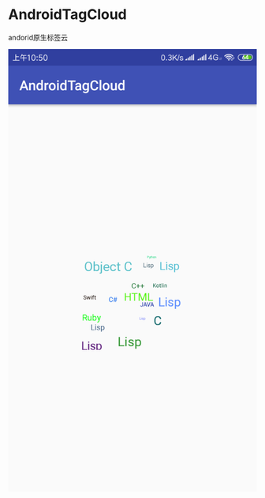 # AndroidTagCloud
andorid原生标签云


![](https://github.com/xiaochilun/AndroidTagCloud/blob/master/screenshots/shot.png)
